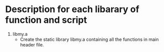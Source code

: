 # Description for each libarary of function and script
1. libmy.a
   * Create the static library libmy.a containing all the functions in main header file.

